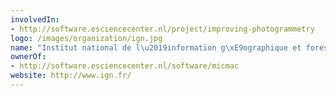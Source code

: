 ```yaml
---
involvedIn:
- http://software.esciencecenter.nl/project/improving-photogrammetry
logo: /images/organization/ign.jpg
name: "Institut national de l\u2019information g\xE9ographique et foresti\xE8re"
ownerOf:
- http://software.esciencecenter.nl/software/micmac
website: http://www.ign.fr/
---
```



